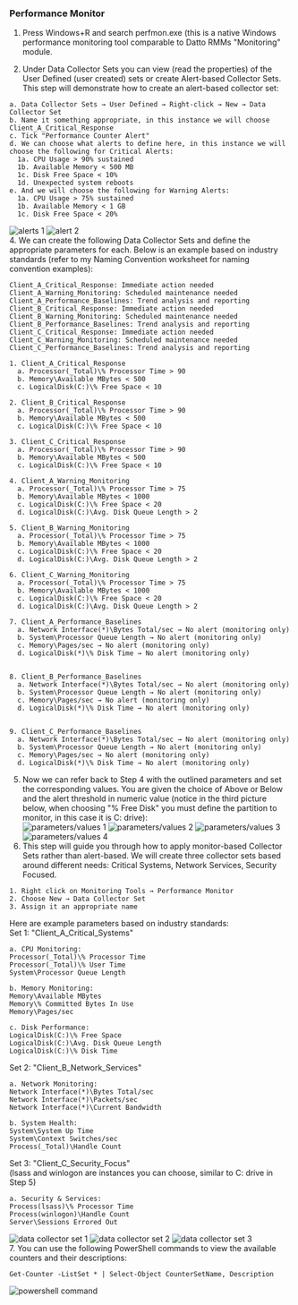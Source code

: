 ### Performance Monitor
1. Press Windows+R and search perfmon.exe (this is a native Windows performance monitoring tool comparable to Datto RMMs "Monitoring" module.

2. Under Data Collector Sets you can view (read the properties) of the User Defined (user created) sets or create Alert-based Collector Sets. This step will demonstrate how to create an alert-based collector set:
```
a. Data Collector Sets → User Defined → Right-click → New → Data Collector Set
b. Name it something appropriate, in this instance we will choose Client_A_Critical_Response
c. Tick "Performance Counter Alert"
d. We can choose what alerts to define here, in this instance we will choose the following for Critical Alerts:
  1a. CPU Usage > 90% sustained
  1b. Available Memory < 500 MB
  1c. Disk Free Space < 10%
  1d. Unexpected system reboots
e. And we will choose the following for Warning Alerts:
  1a. CPU Usage > 75% sustained
  1b. Available Memory < 1 GB
  1c. Disk Free Space < 20%
```
![alerts 1](https://github.com/nickbruggen90/LabsVol8021Q/blob/main/Project%205%3A%20MSP%20Operation%20Lab%20-%20Datto%20RMM%20Workflow%20Simulation/Images/Screenshot%202025-06-20%20024320.png)
![alert 2](https://github.com/nickbruggen90/LabsVol8021Q/blob/main/Project%205%3A%20MSP%20Operation%20Lab%20-%20Datto%20RMM%20Workflow%20Simulation/Images/Screenshot%202025-06-19%20131707.png)  
4. We can create the following Data Collector Sets and define the appropriate parameters for each. Below is an example based on industry standards (refer to my Naming Convention worksheet for naming convention examples):
```
Client_A_Critical_Response: Immediate action needed
Client_A_Warning_Monitoring: Scheduled maintenance needed
Client_A_Performance_Baselines: Trend analysis and reporting
Client_B_Critical_Response: Immediate action needed
Client_B_Warning_Monitoring: Scheduled maintenance needed
Client_B_Performance_Baselines: Trend analysis and reporting
Client_C_Critical_Response: Immediate action needed
Client_C_Warning_Monitoring: Scheduled maintenance needed
Client_C_Performance_Baselines: Trend analysis and reporting
```
```
1. Client_A_Critical_Response
  a. Processor(_Total)\% Processor Time > 90
  b. Memory\Available MBytes < 500
  c. LogicalDisk(C:)\% Free Space < 10

2. Client_B_Critical_Response
  a. Processor(_Total)\% Processor Time > 90
  b. Memory\Available MBytes < 500
  c. LogicalDisk(C:)\% Free Space < 10

3. Client_C_Critical_Response
  a. Processor(_Total)\% Processor Time > 90
  b. Memory\Available MBytes < 500
  c. LogicalDisk(C:)\% Free Space < 10

4. Client_A_Warning_Monitoring
  a. Processor(_Total)\% Processor Time > 75
  b. Memory\Available MBytes < 1000
  c. LogicalDisk(C:)\% Free Space < 20
  d. LogicalDisk(C:)\Avg. Disk Queue Length > 2

5. Client_B_Warning_Monitoring
  a. Processor(_Total)\% Processor Time > 75
  b. Memory\Available MBytes < 1000
  c. LogicalDisk(C:)\% Free Space < 20
  d. LogicalDisk(C:)\Avg. Disk Queue Length > 2

6. Client_C_Warning_Monitoring
  a. Processor(_Total)\% Processor Time > 75
  b. Memory\Available MBytes < 1000
  c. LogicalDisk(C:)\% Free Space < 20
  d. LogicalDisk(C:)\Avg. Disk Queue Length > 2

7. Client_A_Performance_Baselines
  a. Network Interface(*)\Bytes Total/sec → No alert (monitoring only)
  b. System\Processor Queue Length → No alert (monitoring only)
  c. Memory\Pages/sec → No alert (monitoring only)
  d. LogicalDisk(*)\% Disk Time → No alert (monitoring only)


8. Client_B_Performance_Baselines
  a. Network Interface(*)\Bytes Total/sec → No alert (monitoring only)
  b. System\Processor Queue Length → No alert (monitoring only)
  c. Memory\Pages/sec → No alert (monitoring only)
  d. LogicalDisk(*)\% Disk Time → No alert (monitoring only)


9. Client_C_Performance_Baselines
  a. Network Interface(*)\Bytes Total/sec → No alert (monitoring only)
  b. System\Processor Queue Length → No alert (monitoring only)
  c. Memory\Pages/sec → No alert (monitoring only)
  d. LogicalDisk(*)\% Disk Time → No alert (monitoring only)
```
5. Now we can refer back to Step 4 with the outlined parameters and set the corresponding values. You are given the choice of Above or Below and the alert threshold in numeric value (notice in the third picture below, when choosing "% Free Disk" you must define the partition to monitor, in this case it is C: drive):  
![parameters/values 1](https://github.com/nickbruggen90/LabsVol8021Q/blob/main/Project%205%3A%20MSP%20Operation%20Lab%20-%20Datto%20RMM%20Workflow%20Simulation/Images/Screenshot%202025-06-19%20133610.png)
![parameters/values 2](https://github.com/nickbruggen90/LabsVol8021Q/blob/main/Project%205%3A%20MSP%20Operation%20Lab%20-%20Datto%20RMM%20Workflow%20Simulation/Images/Screenshot%202025-06-19%20133718.png)
![parameters/values 3](https://github.com/nickbruggen90/LabsVol8021Q/blob/main/Project%205%3A%20MSP%20Operation%20Lab%20-%20Datto%20RMM%20Workflow%20Simulation/Images/Screenshot%202025-06-19%20133756.png)
![parameters/values 4](https://github.com/nickbruggen90/LabsVol8021Q/blob/main/Project%205%3A%20MSP%20Operation%20Lab%20-%20Datto%20RMM%20Workflow%20Simulation/Images/Screenshot%202025-06-19%20134029.png)
6. This step will guide you through how to apply monitor-based Collector Sets rather than alert-based. We will create three collector sets based around different needs: Critical Systems, Network Services, Security Focused.
```
1. Right click on Monitoring Tools → Performance Monitor
2. Choose New → Data Collector Set
3. Assign it an appropriate name
```
Here are example parameters based on industry standards:  
Set 1: "Client_A_Critical_Systems"
```
a. CPU Monitoring:
Processor(_Total)\% Processor Time
Processor(_Total)\% User Time
System\Processor Queue Length

b. Memory Monitoring:
Memory\Available MBytes
Memory\% Committed Bytes In Use
Memory\Pages/sec

c. Disk Performance:
LogicalDisk(C:)\% Free Space
LogicalDisk(C:)\Avg. Disk Queue Length
LogicalDisk(C:)\% Disk Time
```
Set 2: "Client_B_Network_Services"
```
a. Network Monitoring:
Network Interface(*)\Bytes Total/sec
Network Interface(*)\Packets/sec
Network Interface(*)\Current Bandwidth

b. System Health:
System\System Up Time
System\Context Switches/sec
Process(_Total)\Handle Count
```
Set 3: "Client_C_Security_Focus"  
(lsass and winlogon are instances you can choose, similar to C: drive in Step 5)
```
a. Security & Services:
Process(lsass)\% Processor Time
Process(winlogon)\Handle Count
Server\Sessions Errored Out
```
![data collector set 1](https://github.com/nickbruggen90/LabsVol8021Q/blob/main/Project%205%3A%20MSP%20Operation%20Lab%20-%20Datto%20RMM%20Workflow%20Simulation/Images/Screenshot%202025-06-19%20122100.png)
![data collector set 2](https://github.com/nickbruggen90/LabsVol8021Q/blob/main/Project%205%3A%20MSP%20Operation%20Lab%20-%20Datto%20RMM%20Workflow%20Simulation/Images/Screenshot%202025-06-19%20122129.png)
![data collector set 3](https://github.com/nickbruggen90/LabsVol8021Q/blob/main/Project%205%3A%20MSP%20Operation%20Lab%20-%20Datto%20RMM%20Workflow%20Simulation/Images/Screenshot%202025-06-19%20122913.png)  
7. You can use the following PowerShell commands to view the available counters and their descriptions:
```
Get-Counter -ListSet * | Select-Object CounterSetName, Description
```
![powershell command](https://github.com/nickbruggen90/LabsVol8021Q/blob/main/Project%205%3A%20MSP%20Operation%20Lab%20-%20Datto%20RMM%20Workflow%20Simulation/Images/Screenshot%202025-06-19%20131215.png)
